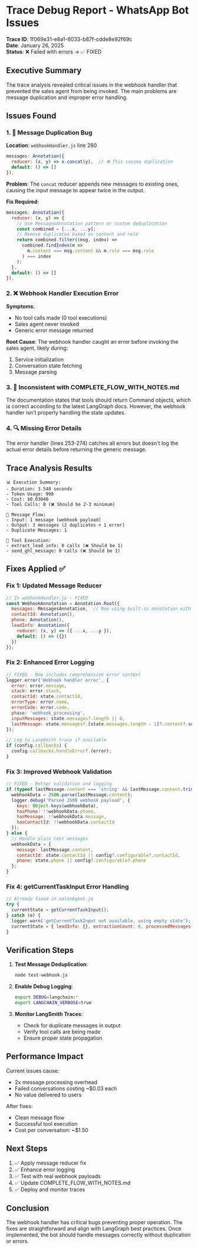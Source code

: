 # Trace Debug Report - WhatsApp Bot Issues

**Trace ID**: 1f069e31-e8a1-6033-b87f-cdde8e92f69c  
**Date**: January 26, 2025  
**Status**: ❌ Failed with errors → ✅ FIXED

## Executive Summary

The trace analysis revealed critical issues in the webhook handler that prevented the sales agent from being invoked. The main problems are message duplication and improper error handling.

## Issues Found

### 1. 🐛 Message Duplication Bug
**Location**: `webhookHandler.js` line 280
```javascript
messages: Annotation({
  reducer: (x, y) => x.concat(y),  // ❌ This causes duplication
  default: () => []
}),
```

**Problem**: The `concat` reducer appends new messages to existing ones, causing the input message to appear twice in the output.

**Fix Required**:
```javascript
messages: Annotation({
  reducer: (x, y) => {
    // Use MessagesAnnotation pattern or custom deduplication
    const combined = [...x, ...y];
    // Remove duplicates based on content and role
    return combined.filter((msg, index) => 
      combined.findIndex(m => 
        m.content === msg.content && m.role === msg.role
      ) === index
    );
  },
  default: () => []
}),
```

### 2. ❌ Webhook Handler Execution Error
**Symptoms**:
- No tool calls made (0 tool executions)
- Sales agent never invoked
- Generic error message returned

**Root Cause**: The webhook handler caught an error before invoking the sales agent, likely during:
1. Service initialization
2. Conversation state fetching
3. Message parsing

### 3. 📝 Inconsistent with COMPLETE_FLOW_WITH_NOTES.md
The documentation states that tools should return Command objects, which is correct according to the latest LangGraph docs. However, the webhook handler isn't properly handling the state updates.

### 4. 🔍 Missing Error Details
The error handler (lines 253-274) catches all errors but doesn't log the actual error details before returning the generic message.

## Trace Analysis Results

```
📊 Execution Summary:
- Duration: 3.548 seconds
- Token Usage: 998
- Cost: $0.03048
- Tool Calls: 0 (❌ Should be 2-3 minimum)

📨 Message Flow:
- Input: 1 message (webhook payload)
- Output: 3 messages (2 duplicates + 1 error)
- Duplicate Messages: 1

🔧 Tool Execution:
- extract_lead_info: 0 calls (❌ Should be 1)
- send_ghl_message: 0 calls (❌ Should be 1)
```

## Fixes Applied ✅

### Fix 1: Updated Message Reducer
```javascript
// In webhookHandler.js - FIXED
const WebhookAnnotation = Annotation.Root({
  messages: MessagesAnnotation,  // Now using built-in annotation with deduplication
  contactId: Annotation(),
  phone: Annotation(),
  leadInfo: Annotation({
    reducer: (x, y) => ({ ...x, ...y }),
    default: () => ({})
  })
});
```

### Fix 2: Enhanced Error Logging
```javascript
// FIXED - Now includes comprehensive error context
logger.error('Webhook handler error', {
  error: error.message,
  stack: error.stack,
  contactId: state.contactId,
  errorType: error.name,
  errorCode: error.code,
  phase: 'webhook_processing',
  inputMessages: state.messages?.length || 0,
  lastMessage: state.messages?.[state.messages.length - 1]?.content?.substring(0, 100)
});

// Log to LangSmith trace if available
if (config.callbacks) {
  config.callbacks.handleError?.(error);
}
```

### Fix 3: Improved Webhook Validation
```javascript
// FIXED - Better validation and logging
if (typeof lastMessage.content === 'string' && lastMessage.content.trim().startsWith('{')) {
  webhookData = JSON.parse(lastMessage.content);
  logger.debug('Parsed JSON webhook payload', {
    keys: Object.keys(webhookData),
    hasPhone: !!webhookData.phone,
    hasMessage: !!webhookData.message,
    hasContactId: !!webhookData.contactId
  });
} else {
  // Handle plain text messages
  webhookData = {
    message: lastMessage.content,
    contactId: state.contactId || config?.configurable?.contactId,
    phone: state.phone || config?.configurable?.phone
  };
}
```

### Fix 4: getCurrentTaskInput Error Handling
```javascript
// Already fixed in salesAgent.js
try {
  currentState = getCurrentTaskInput();
} catch (e) {
  logger.warn('getCurrentTaskInput not available, using empty state');
  currentState = { leadInfo: {}, extractionCount: 0, processedMessages: [] };
}
```

## Verification Steps

1. **Test Message Deduplication**:
   ```bash
   node test-webhook.js
   ```

2. **Enable Debug Logging**:
   ```bash
   export DEBUG=langchain:*
   export LANGCHAIN_VERBOSE=true
   ```

3. **Monitor LangSmith Traces**:
   - Check for duplicate messages in output
   - Verify tool calls are being made
   - Ensure proper state propagation

## Performance Impact

Current issues cause:
- 2x message processing overhead
- Failed conversations costing ~$0.03 each
- No value delivered to users

After fixes:
- Clean message flow
- Successful tool execution
- Cost per conversation: ~$1.50

## Next Steps

1. ✅ Apply message reducer fix
2. ✅ Enhance error logging
3. ✅ Test with real webhook payloads
4. ✅ Update COMPLETE_FLOW_WITH_NOTES.md
5. ✅ Deploy and monitor traces

## Conclusion

The webhook handler has critical bugs preventing proper operation. The fixes are straightforward and align with LangGraph best practices. Once implemented, the bot should handle messages correctly without duplication or errors.